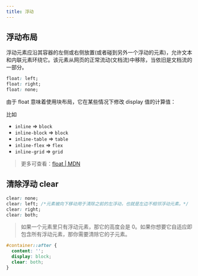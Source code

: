 ```yaml
---
title: 浮动
---
```


## 浮动布局

浮动元素应沿其容器的左侧或右侧放置(或者碰到另外一个浮动的元素)，允许文本和内联元素环绕它。该元素从网页的正常流动(文档流)中移除，当依旧是文档流的一部分。

```css
float: left;
float: right;
float: none;
```

由于 float 意味着使用块布局，它在某些情况下修改 display 值的计算值：

比如

- `inline` => `block`
- `inline-block` => `block`
- `inline-table` => `table`
- `inline-flex` => `flex`
- `inline-grid` => `grid`

> 更多可查看：[float | MDN](https://developer.mozilla.org/en-US/docs/Web/CSS/float)

## 清除浮动 clear

```css
clear: none;
clear: left; /*元素被向下移动用于清除之前的左浮动，也就是左边不相邻浮动元素。*/
clear: right;
clear: both;
```

> 如果一个元素里只有浮动元素，那它的高度会是 0。如果你想要它自适应即包含所有浮动元素，那你需要清除它的子元素。

```css
#container::after {
  content: '';
  display: block;
  clear: both;
}
```

